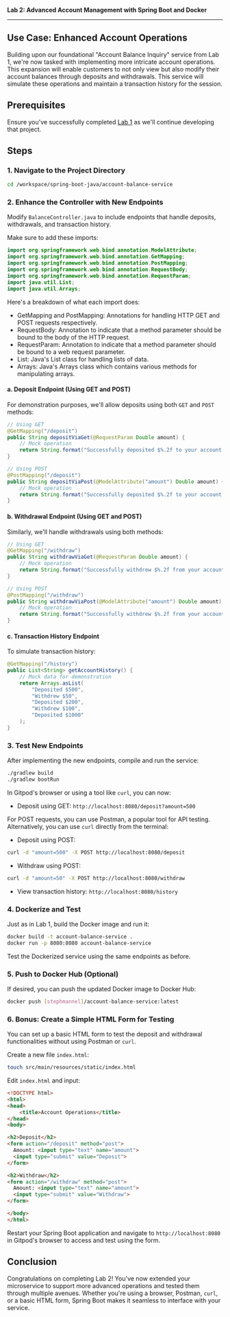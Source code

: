 
**Lab 2: Advanced Account Management with Spring Boot and Docker**

---

## **Use Case: Enhanced Account Operations**

Building upon our foundational "Account Balance Inquiry" service from Lab 1, we're now tasked with implementing more intricate account operations. This expansion will enable customers to not only view but also modify their account balances through deposits and withdrawals. This service will simulate these operations and maintain a transaction history for the session.

## **Prerequisites**

Ensure you've successfully completed [Lab 1](/mnt/data/Lab1.md) as we'll continue developing that project.

## **Steps**

### **1. Navigate to the Project Directory**

```bash
cd /workspace/spring-boot-java/account-balance-service
```

### **2. Enhance the Controller with New Endpoints**

Modify `BalanceController.java` to include endpoints that handle deposits, withdrawals, and transaction history.

Make sure to add these imports:
```java
import org.springframework.web.bind.annotation.ModelAttribute;
import org.springframework.web.bind.annotation.GetMapping;
import org.springframework.web.bind.annotation.PostMapping;
import org.springframework.web.bind.annotation.RequestBody;
import org.springframework.web.bind.annotation.RequestParam;
import java.util.List;
import java.util.Arrays;
```
Here's a breakdown of what each import does:

- GetMapping and PostMapping: Annotations for handling HTTP GET and POST requests respectively.
- RequestBody: Annotation to indicate that a method parameter should be bound to the body of the HTTP request.
- RequestParam: Annotation to indicate that a method parameter should be bound to a web request parameter.
- List: Java's List class for handling lists of data.
- Arrays: Java's Arrays class which contains various methods for manipulating arrays.

#### **a. Deposit Endpoint (Using GET and POST)**

For demonstration purposes, we'll allow deposits using both `GET` and `POST` methods:

```java
// Using GET
@GetMapping("/deposit")
public String depositViaGet(@RequestParam Double amount) {
    // Mock operation
    return String.format("Successfully deposited $%.2f to your account via GET.", amount);
}

// Using POST
@PostMapping("/deposit")
public String depositViaPost(@ModelAttribute("amount") Double amount) {
    // Mock operation
    return String.format("Successfully deposited $%.2f to your account via POST.", amount);
}
```

#### **b. Withdrawal Endpoint (Using GET and POST)**

Similarly, we'll handle withdrawals using both methods:

```java
// Using GET
@GetMapping("/withdraw")
public String withdrawViaGet(@RequestParam Double amount) {
    // Mock operation
    return String.format("Successfully withdrew $%.2f from your account via GET.", amount);
}

// Using POST
@PostMapping("/withdraw")
public String withdrawViaPost(@ModelAttribute("amount") Double amount) {
    // Mock operation
    return String.format("Successfully withdrew $%.2f from your account via POST.", amount);
}
```

#### **c. Transaction History Endpoint**

To simulate transaction history:

```java
@GetMapping("/history")
public List<String> getAccountHistory() {
    // Mock data for demonstration
    return Arrays.asList(
        "Deposited $500",
        "Withdrew $50",
        "Deposited $200",
        "Withdrew $100",
        "Deposited $1000"
    );
}
```

### **3. Test New Endpoints**

After implementing the new endpoints, compile and run the service:

```bash
./gradlew build
./gradlew bootRun
```

In Gitpod's browser or using a tool like `curl`, you can now:

- Deposit using GET: `http://localhost:8080/deposit?amount=500`

For POST requests, you can use Postman, a popular tool for API testing. Alternatively, you can use `curl` directly from the terminal:

- Deposit using POST:

```bash
curl -d "amount=500" -X POST http://localhost:8080/deposit
```

- Withdraw using POST:

```bash
curl -d "amount=50" -X POST http://localhost:8080/withdraw
```

- View transaction history: `http://localhost:8080/history`

### **4. Dockerize and Test**

Just as in Lab 1, build the Docker image and run it:

```bash
docker build -t account-balance-service .
docker run -p 8080:8080 account-balance-service
```

Test the Dockerized service using the same endpoints as before.

### **5. Push to Docker Hub (Optional)**

If desired, you can push the updated Docker image to Docker Hub:

```bash
docker push [stephmannel]/account-balance-service:latest
```

### **6. Bonus: Create a Simple HTML Form for Testing**

You can set up a basic HTML form to test the deposit and withdrawal functionalities without using Postman or `curl`.

Create a new file `index.html`:

```bash
touch src/main/resources/static/index.html
```

Edit `index.html` and input:

```html
<!DOCTYPE html>
<html>
<head>
    <title>Account Operations</title>
</head>
<body>

<h2>Deposit</h2>
<form action="/deposit" method="post">
  Amount: <input type="text" name="amount">
  <input type="submit" value="Deposit">
</form>

<h2>Withdraw</h2>
<form action="/withdraw" method="post">
  Amount: <input type="text" name="amount">
  <input type="submit" value="Withdraw">
</form>

</body>
</html>
```

Restart your Spring Boot application and navigate to `http://localhost:8080` in Gitpod's browser to access and test using the form.

## **Conclusion**

Congratulations on completing Lab 2! You've now extended your microservice to support more advanced operations and tested them through multiple avenues. Whether you're using a browser, Postman, `curl`, or a basic HTML form, Spring Boot makes it seamless to interface with your service.
